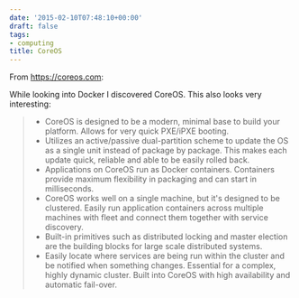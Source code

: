 ```yaml
---
date: '2015-02-10T07:48:10+00:00'
draft: false
tags:
- computing
title: CoreOS
---
```


From https://coreos.com:

While looking into Docker I discovered CoreOS. This also looks very interesting:

>- CoreOS is designed to be a modern, minimal base to build your platform. Allows for very quick PXE/iPXE booting.
>- Utilizes an active/passive dual-partition scheme to update the OS as a single unit instead of package by package. This makes each update quick, reliable and able to be easily rolled back.
>- Applications on CoreOS run as Docker containers. Containers provide maximum flexibility in packaging and can start in milliseconds.
>- CoreOS works well on a single machine, but it's designed to be clustered. Easily run application containers across multiple machines with fleet and connect them together with service discovery.
>- Built-in primitives such as distributed locking and master election are the building blocks for large scale distributed systems.
>- Easily locate where services are being run within the cluster and be notified when something changes. Essential for a complex, highly dynamic cluster. Built into CoreOS with high availability and automatic fail-over.
